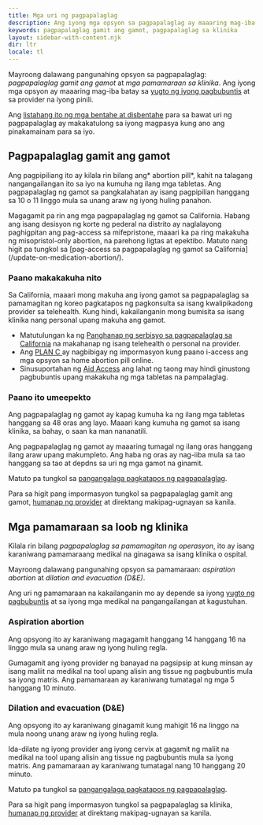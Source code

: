 ```yaml
---
title: Mga uri ng pagpapalaglag
description: Ang iyong mga opsyon sa pagpapalaglag ay maaaring mag-iba batay sa yugto ng iyong pagbubuntis at sa provider na iyong pinili. Alamin kung ano ang magagamit mo.
keywords: pagpapalaglag gamit ang gamot, pagpapalaglag sa klinika
layout: sidebar-with-content.njk
dir: ltr
locale: tl
---
```

Mayroong dalawang pangunahing opsyon sa pagpapalaglag: *pagpapalaglag gamit ang gamot* at *mga pamamaraan sa klinika*. Ang iyong mga opsyon ay maaaring mag-iba batay sa [yugto ng iyong pagbubuntis](/tl/getting-an-abortion/about-abortion/#pregnancy-stages) at sa provider na iyong pinili.

Ang [listahang ito ng mga bentahe at disbentahe](https://www.abortionfinder.org/abortion-types/pill-vs-procedure-how-to-decide) para sa bawat uri ng pagpapalaglag ay makakatulong sa iyong magpasya kung ano ang pinakamainam para sa iyo.

## Pagpapalaglag gamit ang gamot

Ang pagpipiliang ito ay kilala rin bilang ang* abortion pill*, kahit na talagang nangangailangan ito sa iyo na kumuha ng ilang mga tabletas. Ang pagpapalaglag ng gamot sa pangkalahatan ay isang pagpipilian hanggang sa 10 o 11 linggo mula sa unang araw ng iyong huling panahon.

Magagamit pa rin ang mga pagpapalaglag ng gamot sa California. Habang ang isang desisyon ng korte ng pederal na distrito ay naglalayong paghigpitan ang pag-access sa mifepristone, maaari ka pa ring makakuha ng misopristol-only abortion, na parehong ligtas at epektibo. Matuto nang higit pa tungkol sa [pag-access sa pagpapalaglag ng gamot sa California] (/update-on-medication-abortion/).

### Paano makakakuha nito

Sa California, maaari mong makuha ang iyong gamot sa pagpapalaglag sa pamamagitan ng koreo pagkatapos ng pagkonsulta sa isang kwalipikadong provider sa telehealth. Kung hindi, kakailanganin mong bumisita sa isang klinika nang personal upang makuha ang gamot.

- Matutulungan ka ng [Panghanap ng serbisyo sa pagpapalaglag sa California](/tl/find-a-provider/) na makahanap ng isang telehealth o personal na provider.
- Ang [PLAN C ](https://www.plancpills.org/)ay nagbibigay ng impormasyon kung paano i-access ang mga opsyon sa home abortion pill online.
- Sinusuportahan ng [Aid Access](https://aidaccess.org/en/) ang lahat ng taong may hindi ginustong pagbubuntis upang makakuha ng mga tabletas na pampalaglag.

### Paano ito umeepekto

Ang pagpapalaglag ng gamot ay kapag kumuha ka ng ilang mga tabletas hanggang sa 48 oras ang layo. Maaari kang kumuha ng gamot sa isang klinika, sa bahay, o saan ka man nananatili.

Ang pagpapalaglag ng gamot ay maaaring tumagal ng ilang oras hanggang ilang araw upang makumpleto. Ang haba ng oras ay nag-iiba mula sa tao hanggang sa tao at depdns sa uri ng mga gamot na ginamit.

Matuto pa tungkol sa [pangangalaga pagkatapos ng pagpapalaglag](/tl/getting-an-abortion/about-abortion/#abortion-aftercare).

Para sa higit pang impormasyon tungkol sa pagpapalaglag gamit ang gamot, [humanap ng provider](/tl/find-a-provider/) at direktang makipag-ugnayan sa kanila.

## Mga pamamaraan sa loob ng klinika

Kilala rin bilang *pagpapalaglag sa pamamagitan ng operasyon*, ito ay isang karaniwang pamamaraang medikal na ginagawa sa isang klinika o ospital.

Mayroong dalawang pangunahing opsyon sa pamamaraan: *aspiration abortion* at *dilation and evacuation (D&E)*.

Ang uri ng pamamaraan na kakailanganin mo ay depende sa iyong [yugto ng pagbubuntis](/tl/getting-an-abortion/about-abortion/#pregnancy-stages) at sa iyong mga medikal na pangangailangan at kagustuhan.

### Aspiration abortion

Ang opsyong ito ay karaniwang magagamit hanggang 14 hanggang 16 na linggo mula sa unang araw ng iyong huling regla.

Gumagamit ang iyong provider ng banayad na pagsipsip at kung minsan ay isang maliit na medikal na tool upang alisin ang tissue ng pagbubuntis mula sa iyong matris. Ang pamamaraan ay karaniwang tumatagal ng mga 5 hanggang 10 minuto.

### Dilation and evacuation (D&E)

Ang opsyong ito ay karaniwang ginagamit kung mahigit 16 na linggo na mula noong unang araw ng iyong huling regla.

Ida-dilate ng iyong provider ang iyong cervix at gagamit ng maliit na medikal na tool upang alisin ang tissue ng pagbubuntis mula sa iyong matris. Ang pamamaraan ay karaniwang tumatagal nang 10 hanggang 20 minuto.

Matuto pa tungkol sa [pangangalaga pagkatapos ng pagpapalaglag](/tl/getting-an-abortion/about-abortion/#abortion-aftercare).

Para sa higit pang impormasyon tungkol sa pagpapalaglag sa klinika, [humanap ng provider](/tl/find-a-provider/) at direktang makipag-ugnayan sa kanila.
